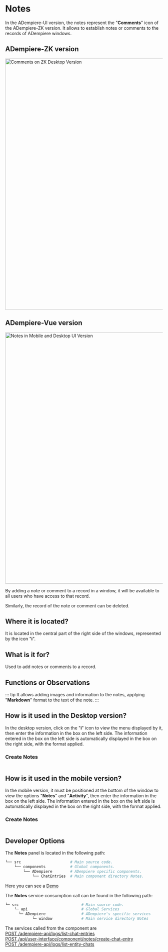 # Notes

In the ADempiere-UI version, the notes represent the "**Comments**" icon of the ADempiere-ZK version. It allows to establish notes or comments to the records of ADempiere windows.

## ADempiere-ZK version

<img :src="$withBase('/images/components/notes/zk-desktop-version-notes.png')" alt="Comments on ZK Desktop Version" width="800px">

## ADempiere-Vue version

<img :src="$withBase('/images/components/notes/notes-desktop-mobile.png')" alt="Notes in Mobile and Desktop UI Version" width="800px">

By adding a note or comment to a record in a window, it will be available to all users who have access to that record.

Similarly, the record of the note or comment can be deleted.

## Where it is located?

It is located in the central part of the right side of the windows, represented by the icon "**i**".

## What is it for?

Used to add notes or comments to a record.

## Functions or Observations

::: tip
It allows adding images and information to the notes, applying "**Markdown**" format to the text of the note.
:::

## How is it used in the Desktop version?

In the desktop version, click on the "**i**" icon to view the menu displayed by it, then enter the information in the box on the left side. The information entered in the box on the left side is automatically displayed in the box on the right side, with the format applied.

### Create Notes

<img :src="$withBase('/images/components/notes/create-notes-in-desktop-version.gif')" />

## How is it used in the mobile version?

In the mobile version, it must be positioned at the bottom of the window to view the options "**Notes**" and "**Activity**", then enter the information in the box on the left side. The information entered in the box on the left side is automatically displayed in the box on the right side, with the format applied.

### Create Notes

<img :src="$withBase('/images/components/notes/create-notes-in-the-mobile-version.gif')" />

## Developer Options

The **Notes** panel is located in the following path:

```bash
└── src                      # Main source code.
    └── components           # Global components.
        └── ADempiere        # ADempiere specific components.
            └── ChatEntries  # Main component directory Notes.

```
Here you can see a [Demo](https://demo-ui.erpya.com/#/7aa4242a-93c0-42d8-92be-8250002d3e3c/d97027fd-4cd5-445e-8fd8-ef5d3f7959b4/window/53418?tabParent=0&action=fa50908e-40f1-11e9-91a1-0242ac140002)

The **Notes** service consumption call can be found in the following path:
```bash
└─ src                            # Main source code.
    └─ api                        # Global Services
      └─ ADempiere                # ADempiere's specific services
            └─ window             # Main service directory Notes

```


The services called from the component are  <br>
[POST /adempiere-api/logs/list-chat-entries](https://adempiere.github.io/proxy-adempiere-api/guide/default-modules/adempiere-api/user-log.html#post-adempiere-api-logs-list-chat-entries)<br>
[POST /api/user-interface/component/notes/create-chat-entry](https://adempiere.github.io/proxy-adempiere-api/guide/default-modules/adempiere-api/user-interface.html#post-api-user-interface-component-notes-create-chat-entry)<br>
[POST /adempiere-api/logs/list-entity-chats](https://adempiere.github.io/proxy-adempiere-api/guide/default-modules/adempiere-api/user-log.html#post-adempiere-api-logs-list-entity-chats)